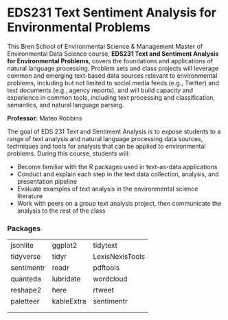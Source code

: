 # EDS231 Text Sentiment Analysis for Environmental Problems

This Bren School of Environmental Science & Management Master of Environmental Data Science course, **EDS231 Text and Sentiment Analysis for Environmental Problems**, covers the foundations and applications of natural language processing. Problem sets and class projects will leverage common and emerging text-based data sources relevant to environmental problems, including but not limited to social media feeds (e.g., Twitter) and text documents (e.g., agency reports), and will build capacity and experience in common tools, including text processing and classification, semantics, and natural language parsing.

**Professor:** Mateo Robbins 

The goal of EDS 231 Text and Sentiment Analysis is to expose students to a range of text analysis and natural language processing data sources, techniques and tools for analysis that can be applied to environmental problems. During this course, students will:

- Become familiar with the R packages used in text-as-data applications
- Conduct and explain each step in the text data collection, analysis, and presentation pipeline
- Evaluate examples of text analysis in the environmental science literature
- Work with peers on a group text analysis project, then communicate the analysis to the rest of the class

### Packages

|            |            |                |
| ---------- | -----------| ---------------|
| jsonlite   | ggplot2    | tidytext       | 
| tidyverse  | tidyr      | LexisNexisTools|
| sentimentr | readr      | pdftools       |
| quanteda   | lubridate  | wordcloud      |
| reshape2   | here       | rtweet         |
| paletteer  | kableExtra | sentimentr     |
|     |         |           |
|     |         |           |
